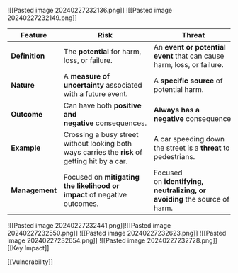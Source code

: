 ![[Pasted image 20240227232136.png]]
![[Pasted image 20240227232149.png]]



| Feature        | Risk                                                                                           | Threat                                                                    |
| -------------- | ---------------------------------------------------------------------------------------------- | ------------------------------------------------------------------------- |
| **Definition** | The **potential** for harm, loss, or failure.                                                  | An **event or potential event** that can cause harm, loss, or failure.    |
| **Nature**     | A **measure of uncertainty** associated with a future event.                                   | A **specific source** of potential harm.                                  |
| **Outcome**    | Can have both **positive and negative** consequences.                                          | **Always has a negative** consequence.                                    |
| **Example**    | Crossing a busy street without looking both ways carries the **risk** of getting hit by a car. | A car speeding down the street is a **threat** to pedestrians.            |
| **Management** | Focused on **mitigating the likelihood or impact** of negative outcomes.                       | Focused on **identifying, neutralizing, or avoiding** the source of harm. |
![[Pasted image 20240227232441.png]]![[Pasted image 20240227232550.png]]
![[Pasted image 20240227232623.png]]
![[Pasted image 20240227232654.png]]
![[Pasted image 20240227232728.png]][[Key Impact]]


[[Vulnerability]]
